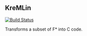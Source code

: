 KreMLin
-------

[![Build Status](https://travis-ci.org/FStarLang/kremlin.svg?branch=master)](https://travis-ci.org/FStarLang/kremlin)

Transforms a subset of F* into C code.
